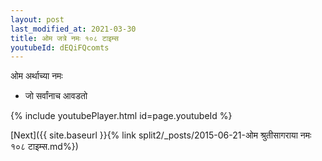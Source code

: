 ```yaml
---
layout: post
last_modified_at: 2021-03-30
title: ओम जत्रे नमः १०८ टाइम्स
youtubeId: dEQiFQcomts
---
```

 
 
 ओम अर्थाच्या नमः  
 
 -  जो सर्वांनाच आवडतो 
 
  
 
  
 
 
 
 
 
 


{% include youtubePlayer.html id=page.youtubeId %}
 
[Next]({{ site.baseurl }}{% link  split2/_posts/2015-06-21-ओम श्रुतीसागराया नमः १०८ टाइम्स.md%})
 
